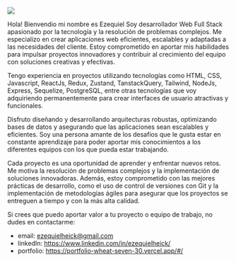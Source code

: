 ![](https://res.cloudinary.com/damoqjwmk/image/upload/v1729101482/portfolio/fondo.jpg)

Hola! Bienvendio mi nombre es Ezequiel 
Soy desarrollador Web Full Stack apasionado por la tecnología y la resolución de problemas complejos. Me especializo en crear aplicaciones web eficientes, escalables y adaptadas a las necesidades del cliente. Estoy comprometido en aportar mis habilidades para impulsar proyectos innovadores y contribuir al crecimiento del equipo con soluciones creativas y efectivas.

Tengo experiencia en proyectos utilizando tecnologías como HTML, CSS, Javascript, ReactJs, Redux, Zustand, TanstackQuery, Tailwind, NodeJs, Express, Sequelize, PostgreSQL, entre otras tecnologías que voy adquiriendo permanentemente para crear interfaces de usuario atractivas y funcionales.

Disfruto diseñando y desarrollando arquitecturas robustas, optimizando bases de datos y asegurando que las aplicaciones sean escalables y eficientes. Soy una persona amante de los desafíos que le gusta estar en constante aprendizaje para poder aportar mis conocimientos a los diferentes equipos con los que pueda estar trabajando.

Cada proyecto es una oportunidad de aprender y enfrentar nuevos retos. Me motiva la resolución de problemas complejos y la implementación de soluciones innovadoras. Además, estoy comprometido con las mejores prácticas de desarrollo, como el uso de control de versiones con Git y la implementación de metodologías ágiles para asegurar que los proyectos se entreguen a tiempo y con la más alta calidad.

Si crees que puedo aportar valor a tu proyecto o equipo de trabajo, no dudes en contactarme:
- email: ezequielheick@gmail.com
- linkedIn: https://www.linkedin.com/in/ezequielheick/
- portfolio: https://portfolio-wheat-seven-30.vercel.app/#/
<!---
HeickEzequiel/HeickEzequiel is a ✨ special ✨ repository because its `README.md` (this file) appears on your GitHub profile.
You can click the Preview link to take a look at your changes.
--->
